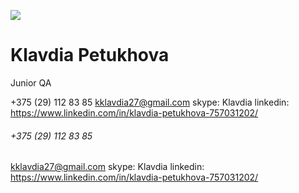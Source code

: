 
![](https://content.screencast.com/users/kklavdia27/folders/Default/media/e558da5e-23aa-420d-b910-8c7316a9f486/Screenshot_7.jpg)
# Klavdia Petukhova
Junior QA 


+375 (29) 112 83 85
kklavdia27@gmail.com
skype: Klavdia
linkedin: https://www.linkedin.com/in/klavdia-petukhova-757031202/  

###### +375 (29) 112 83 85
kklavdia27@gmail.com
skype: Klavdia
linkedin: https://www.linkedin.com/in/klavdia-petukhova-757031202/  